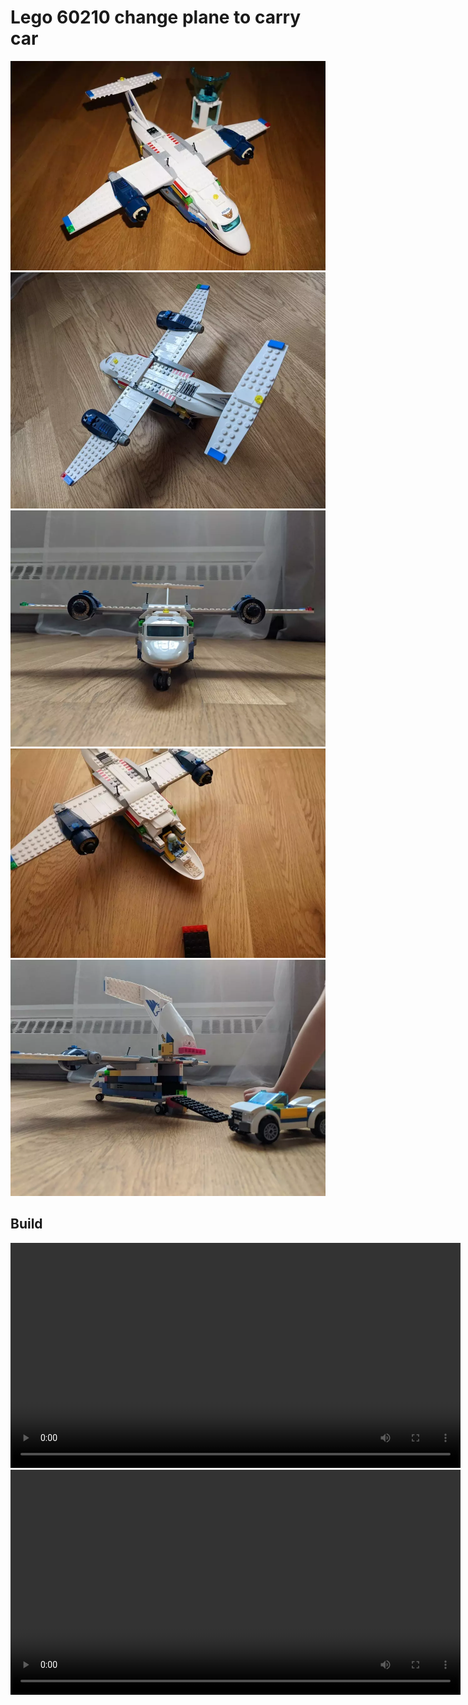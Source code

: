 # Lego 60210 change plane to carry car

<img src="Lego_plane_transport_car_01.webp"/>
<img src="Lego_plane_transport_car_02.webp"/>
<img src="Lego_plane_transport_car_03.webp"/>
<img src="Lego_plane_transport_car_04.webp"/>
<img src="Lego_plane_transport_car_05.webp"/>

## Build

<video height="360" controls>
  <source src="Lego_plane_transport_car_build.mp4" type="video/mp4">
</video>

<video height="360" controls>
  <source src="Lego_plane_transport_car_load.mp4" type="video/mp4">
</video>

